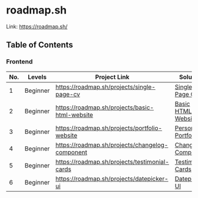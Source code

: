 # roadmap.sh

Link: https://roadmap.sh/

## Table of Contents

### Frontend

| No. | Levels   | Project Link                                    | Solution                                                |
| --- | -------- | ----------------------------------------------- | ------------------------------------------------------- |
| 1   | Beginner | https://roadmap.sh/projects/single-page-cv      | [Single Page CV](/frontend/1-single-page-cv/)           |
| 2   | Beginner | https://roadmap.sh/projects/basic-html-website  | [Basic HTML Website](/frontend/2-basic-html-website/)   |
| 3   | Beginner | https://roadmap.sh/projects/portfolio-website   | [Personal Portfolio](/frontend/3-personal-portfolio/)   |
| 4   | Beginner | https://roadmap.sh/projects/changelog-component | [Changelog Component](/frontend/4-changelog-component/) |
| 5   | Beginner | https://roadmap.sh/projects/testimonial-cards   | [Testimonial Cards](/frontend/5-testimonial-cards/)     |
| 6   | Beginner | https://roadmap.sh/projects/datepicker-ui       | [Datepicker UI](/frontend/6-datepicker-ui/)             |

